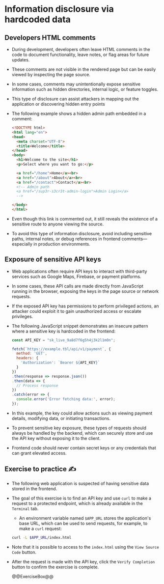 # Information disclosure via hardcoded data

## Developers HTML comments

* During development, developers often leave HTML comments in the code to document functionality, leave notes, or flag areas for future updates.
* These comments are not visible in the rendered page but can be easily viewed by inspecting the page source.
* In some cases, comments may unintentionally expose sensitive information such as hidden directories, internal logic, or feature toggles.
* This type of disclosure can assist attackers in mapping out the application or discovering hidden entry points
* The following example shows a hidden admin path embedded in a comment:

  ```html
  <!DOCTYPE html>
  <html lang="en">
  <head>
    <meta charset="UTF-8">
    <title>Welcome</title>
  </head>
  <body>
    <h1>Welcome to the site</h1>
    <p>Select where you want to go:</p>

    <a href="/home">Home</a><br>
    <a href="/about">About</a><br>
    <a href="/contact">Contact</a><br>
    <!-- Admin path
    <a href="/sup3r-s3cr3t-admin-login">Admin Login</a>
    -->

  </body>
  </html>
  ```

* Even though this link is commented out, it still reveals the existence of a sensitive route to anyone viewing the source.
* To avoid this type of information disclosure, avoid including sensitive paths, internal notes, or debug references in frontend comments—especially in production environments.

## Exposure of sensitive API keys

* Web applications often require API keys to interact with third-party services such as Google Maps, Firebase, or payment platforms.
* In some cases, these API calls are made directly from JavaScript running in the browser, exposing the keys in the page source or network requests.
* If the exposed API key has permissions to perform privileged actions, an attacker could exploit it to gain unauthorized access or escalate privileges.
* The following JavaScript snippet demonstrates an insecure pattern where a sensitive key is hardcoded in the frontend:

  ```javascript
  const API_KEY = "sk_live_9a8d7f6g5h4j3k2l1m0n";

  fetch(`https://example.tbl/api/v1/payment`, {
    method: 'GET',
    headers: {
      'Authorization': `Bearer ${API_KEY}`
    }
  })
  .then(response => response.json())
  .then(data => {
    // Process response
  })
  .catch(error => {
    console.error('Error fetching data:', error);
  });
  ```

* In this example, the key could allow actions such as viewing payment details, modifying data, or initiating transactions.
* To prevent sensitive key exposure, these types of requests should always be handled by the backend, which can securely store and use the API key without exposing it to the client.
* Frontend code should never contain secret keys or any credentials that can grant elevated access.

## Exercise to practice :writing_hand:

* The following web application is suspected of having sensitive data stored in the frontend.
* The goal of this exercise is to find an API key and use `curl` to make a request to a protected endpoint, which is already available in the `Terminal` tab.
  * An environment variable named `$APP_URL` stores the application's base URL, which can be used to send requests, for example, to make a `curl` request:

  ```bash
  curl -L $APP_URL/index.html
  ```

* Note that it is possible to access to the `index.html` using the `View Source Code` button.
* After the request is made with the API key, click the `Verify Completion` button to confirm the exercise is complete.

  @@ExerciseBox@@
